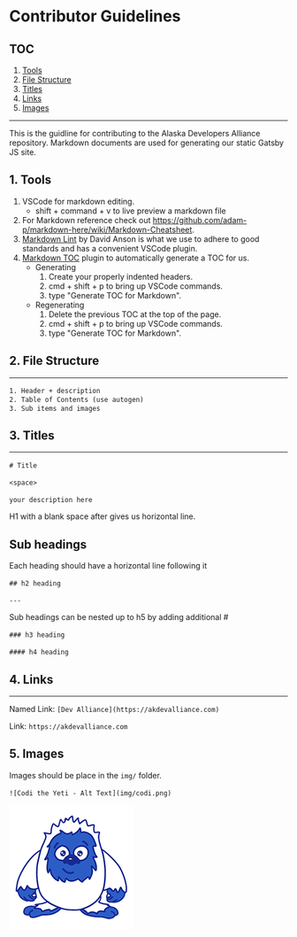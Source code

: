 # Contributor Guidelines

## TOC
<!-- vscode-markdown-toc -->
1. [Tools](#Tools)
2. [File Structure](#FileStructure)
3. [Titles](#Titles)
4. [Links](#Links)
5. [Images](#Images)

<!-- vscode-markdown-toc-config
	numbering=true
	autoSave=true
	/vscode-markdown-toc-config -->
<!-- /vscode-markdown-toc -->

---

This is the guidline for contributing to the Alaska Developers Alliance repository. Markdown documents are used for generating our static Gatsby JS site.

## 1. <a name='Tools'></a>Tools

1. VSCode for markdown editing.
    * shift + command + v to live preview a markdown file
2. For Markdown reference check out https://github.com/adam-p/markdown-here/wiki/Markdown-Cheatsheet.
3. [Markdown Lint](https://marketplace.visualstudio.com/items?itemName=DavidAnson.vscode-markdownlint) by David Anson is what we use to adhere to good standards and has a convenient VSCode plugin.
4. [Markdown TOC](https://marketplace.visualstudio.com/items?itemName=joffreykern.markdown-toc) plugin to automatically generate a TOC for us.
    * Generating
        1. Create your properly indented headers.
        2. cmd + shift + p to bring up VSCode commands.
        3. type "Generate TOC for Markdown".
    * Regenerating
        1. Delete the previous TOC at the top of the page.
        2. cmd + shift + p to bring up VSCode commands.
        3. type "Generate TOC for Markdown".

## 2. <a name='FileStructure'></a>File Structure

---

    1. Header + description
    2. Table of Contents (use autogen)
    3. Sub items and images

## 3. <a name='Titles'></a>Titles

---

`# Title`

`<space>`

`your description here`

H1 with a blank space after gives us horizontal line.

## Sub headings

Each heading should have a horizontal line following it

`## h2 heading`

`---`

Sub headings can be nested up to h5 by adding additional #

`### h3 heading`

`#### h4 heading`

## 4. <a name='Links'></a>Links

---

Named Link: `[Dev Alliance](https://akdevalliance.com)`

Link: `https://akdevalliance.com`

##  5. <a name='Images'></a>Images

Images should be place in the  `img/` folder.

`![Codi the Yeti - Alt Text](img/codi.png)`

![Codi the Yeti](img/codi.png)